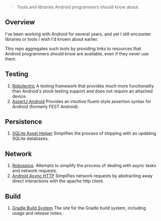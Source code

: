 > Tools and libraries Android programmers should know about.

## Overview

I've been working with Android for several years, and yet I still encounter
libraries or tools I wish I'd known about earlier.

This repo aggregates such tools by providing links to resources that
Android programmers should know are available, even if they never use them.

## Testing

1. [Robolectric](https://github.com/robolectric/robolectric) A testing
framework that provides much more functionality than Android's stock testing
support and does not require an attached device.
1. [AssertJ Android](https://github.com/square/assertj-android) Provides an
intuitive fluent-style assertion syntax for Android (formerly FEST Android).

## Persistence

1. [SQLite Asset Helper](https://github.com/jgilfelt/android-sqlite-asset-helper)
Simplifies the process of shipping with an updating SQLite databases.

## Network

1. [Robospice](https://github.com/stephanenicolas/robospice). Attempts to
simplify the process of dealing with async tasks and network requests.
1. [Android Async HTTP](https://github.com/loopj/android-async-http) Simplifies
network requests by abstracting away direct interactions with the apache http
client.

## Build

1. [Gradle Build System](http://tools.android.com/tech-docs/new-build-system)
The site for the Gradle build system, including usage and release notes.
